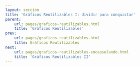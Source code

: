 ```yaml
---
layout: seccion
title: 'Gráficos Reutilizables I: dividir para conquistar'
parent:
    url: pages/graficos-reutilizables.html
    title: 'Gráficos Reutilizables'
prev:
    url: pages/graficos-reutilizables.html
    title: Gráficos Reutilizables
next:
    url: pages/graficos-reutilizables-encapsulando.html
    title: 'Gráficos Reutilizables II'
---
```


<div>
    <style>
            .axis path, line {
                fill: none;
                stroke: black;
                stroke-width: 1px;
            }

            .axis text {
                fill: black;
                font-size: 11px;
            }
    </style>
</div>

Vamos a usar una versión aumentada del set de datos del ejemplo anterior para crear un tipo de gráfico diferente conocido como 'Scatter Plot'.

<div class="runnable" id="code-a01">
var data = [
    {nombre: 'Manzana',     color: '#ff0000',    calorias:  52, grasa: 0.2, proteinas:  0.3, azucar:'14'},
    {nombre: 'Hamburguesa', color: '#993300',  calorias: 295, grasa: 14,  proteinas: 17, azucar:'24'},
    {nombre: 'Pizza',       color: '#cc9900', calorias: 266, grasa: 10,  proteinas: 11, azucar:'33'},
    {nombre: 'Palta',       color: '#004400',  calorias: 160, grasa: 15,  proteinas:  2, azucar:'9'},
    {nombre:'Platano', color:'#ffcc00', calorias:'89', grasa:'0.3', proteinas:'1.1', azucar:'23'},
    {nombre:'Nuez', color:'#cc6600', calorias:'576', grasa:'49', proteinas:'21', azucar:'22'},
    {nombre:'Almendra', color:'#660033', calorias:'576', grasa:'49', proteinas:'21', azucar:'22'},
    {nombre:'Pollo', color:'#cc9900', calorias:'219', grasa:'12', proteinas:'27', azucar:'0'},
    {nombre:'Pavo', color:'#ffcc33', calorias:'111', grasa:'0.7', proteinas:'25', azucar:'0.1'},
    {nombre:'Baggel', color:'#cc9966', calorias:'250', grasa:'1.5', proteinas:'10', azucar:'49'},
    {nombre:'Brocoli', color:'#00bb00', calorias:'34', grasa:'0.4', proteinas:'2.8', azucar:'7'},
    {nombre:'Pan', color:'#cc6633', calorias:'289', grasa:'1.8', proteinas:'12', azucar:'56'},
    {nombre:'Papas fritas', color:'#ffcc00', calorias:'536', grasa:'35', proteinas:'7', azucar:'53'},
    {nombre:'Vino', color:'#660066', calorias:'83', grasa:'0', proteinas:'0.1', azucar:'2.7'},
    {nombre:'Uva', color:'#66cc66', calorias:'67', grasa:'0.4', proteinas:'0.6', azucar:'17'},
    {nombre:'Granola', color:'#ff9900', calorias:'471', grasa:'20', proteinas:'10', azucar:'64'},
    {nombre:'Zanahoria', color:'#ff3300', calorias:'41', grasa:'0.2', proteinas:'0.9', azucar:'10'},
    {nombre:'Tomate', color:'#ff0000', calorias:'18', grasa:'3.9', proteinas:'0.9', azucar:'3.9'},
    {nombre:'Naranja', color:'#ff6600', calorias:'47', grasa:'0.1', proteinas:'0.9', azucar:'12'},
    {nombre:'Pera', color:'#00ff00', calorias:'57', grasa:'0.1', proteinas:'0.4', azucar:'15'},
    {nombre:'Nutella', color:'#550000', calorias:'500', grasa:'27', proteinas:'5', azucar:'50'},
    {nombre:'Arroz', color:'#ffffcc', calorias:'111', grasa:'0.9', proteinas:'2.6', azucar:'23'},
    {nombre:'Chocolate', color:'#330000', calorias:'546', grasa:'31', proteinas:'4.9', azucar:'61'},
    {nombre:'Rabano', color:'#cc0033', calorias:'16', grasa:'0.1', proteinas:'0.7', azucar:'3.4'},
    {nombre:'Soya', color:'#004400', calorias:'446', grasa:'20', proteinas:'36', azucar:'30'},
    {nombre:'Aceite', color:'#007700', calorias:'884', grasa:'100', proteinas:'0', azucar:'0'},
    {nombre:'Leche', color:'#eeeeee', calorias:'42', grasa:'1', proteinas:'3.4', azucar:'5'},
    {nombre:'Queso', color:'#ffff00', calorias:'371', grasa:'32', proteinas:'18', azucar:'3.7'},
    {nombre:'Pan Pita', color:'#660033', calorias:'275', grasa:'1.2', proteinas:'9', azucar:'56'},
    {nombre:'Vacuno', color:'#660000', calorias:'250', grasa:'15', proteinas:'26', azucar:'0'},
    {nombre:'Zapayo', color:'#ff6600', calorias:'26', grasa:'0.1', proteinas:'1', azucar:'6'},                       
    {nombre:'Piña', color:'#ffff99', calorias:'50', grasa:'0.1', proteinas:'0.5', azucar:'13'},      
    {nombre:'Coco', color:'#ffffcc', calorias:'354', grasa:'33', proteinas:'3.3', azucar:'15'}      
];
</div>
<script>codeBlock().editor('#code-a01').init();</script>

El código es muy parecido al caso del gráfico de barras. Básicamente, los rectángulos se cambian por círculos, habrán dos ejes y una escala especial para los círculos. Vamos a dividir el código en bloques de acuerdo a la función que desempeña cada bloque de código. 

#### Configuración del gráfico

Ingresamos los parámetros del gráfico:

<div class="runnable" id="code-a02">
var width     = 800,
    height    = 300,
    margin    = {top: 30, right: 20, bottom: 20, left: 40},
    maxRadius = 20,
    duration  = 1e3;

var x = function(d) { return d.proteinas; },
    y = function(d) { return d.calorias; },
    r = function(d) { return d.grasa; };

var div = d3.select('#ejemplo-a01').data([data]);
</div>
<script>codeBlock().editor('#code-a02').init();</script>

#### Enter
Creamos el elementos SVG y los grupos que contendrán el gráfico y los ejes:

<div class="runnable" id="code-a03">
var svg = div.selectAll('svg').data([data]);

var svgEnter = svg.enter().append('svg');

// Setup SVG
svgEnter
    .attr('id', 'svg-ejemplo-a01')
    .attr('width', width)
    .attr('height', height);

svgEnter.append('g').attr('class', 'chart');
svgEnter.append('g').attr('class', 'axis xaxis');
svgEnter.append('g').attr('class', 'axis yaxis');
</div>
<script>codeBlock().editor('#code-a03').init();</script>

<div class="ejemplo">
    <div id="ejemplo-a01"></div>
</div>

#### Update groups

Seleccionamos los grupos y los trasladamos a sus posiciones respectivas. Recuerde que los grupos no tienen posición!

<div class="runnable" id="code-a04">
// Update groups
var gchart = svg.selectAll('g.chart').data([data]),
    gxaxis = svg.selectAll('g.xaxis').data([data]),
    gyaxis = svg.selectAll('g.yaxis').data([data]);

gchart.attr('transform', 'translate(' + margin.left + ',' + margin.top + ')');
gyaxis.attr('transform', 'translate(' + margin.left + ',' + margin.top + ')');
gxaxis.attr('transform', 'translate(' + margin.left + ',' + (height - margin.bottom) + ')');
</div>

<script>codeBlock().editor('#code-a04').init();</script>

#### Escalas

Acto seguido, definimos las escalas. Queremos que el área de los círculos sea proporcional a la cantidad que representan. Para eso, el radio del círculo tiene que ser proporcional a la raíz cuadrada de la cantidad. Esta escala se logra usando `d3.scale.sqrt()`.

<div class="runnable" id="code-a05">
// Escalas
var xScale = d3.scale.linear()
    .domain([0, d3.max(data, x)])
    .range([0, width - margin.left - margin.right]);

var yScale = d3.scale.linear()
    .domain([0, d3.max(data, y)])
    .range([height - margin.top - margin.bottom, 0]);

var rScale = d3.scale.sqrt()
    .domain([0, d3.max(data, r)])
    .range([5, maxRadius]);
</div>
<script>codeBlock().editor('#code-a05').init();</script>

#### Ejes

Dibujamos el eje horizaontal y el eje vertical:

<div class="runnable" id="code-a07">
// Axis
var xAxis = d3.svg.axis()
    .scale(xScale)
    .orient('bottom');

gxaxis.call(xAxis);

var yAxis = d3.svg.axis()
    .scale(yScale)
    .orient('left');

gyaxis.call(yAxis);
</div>
<script>codeBlock().editor('#code-a07').init();</script>

<div class="ejemplo">
  <svg height="300px">
    <use xlink:href="#svg-ejemplo-a01" />
  </svg>
</div>

#### Circulos

Finalmente, dibujamos los círculos.

<div class="runnable" id="code-a06">
// Circles
var circles = gchart.selectAll('circle.bubble').data(data);

circles.enter().append('circle')
    .attr('class', 'bubble')
    .attr('cx', function(d) { return xScale(x(d)); })
    .attr('cy', function(d) { return yScale(y(d)); })
    .attr('fill', function(d) {return d.color})
    .attr('opacity', 0.7)
    .attr('stroke', 'black')
    .attr('stroke-width','1');

circles.transition().duration(duration)
    .attr('r', function(d) { return rScale(r(d)); })
    .attr('cx', function(d) { return xScale(x(d)); })
    .attr('cy', function(d) { return yScale(y(d)); });

circles.exit().transition().duration(duration)
    .attr('r', 0);
</div>
<script>codeBlock().editor('#code-a06').init();</script>

En la próxima sección vamos a aprovechar esta división para crear gráficos reutilizables.



